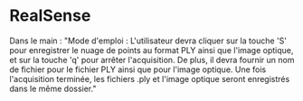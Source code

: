 # RealSense
Dans le main :
"Mode d'emploi : L'utilisateur devra cliquer sur la touche 'S' pour enregistrer le nuage de points au format PLY ainsi que l'image optique,
et sur la touche 'q' pour arrêter l'acquisition. De plus, il devra fournir un nom de fichier pour le fichier PLY ainsi que pour l'image optique. Une fois l'acquisition terminée, les fichiers .ply et l'image optique seront enregistrés dans le même dossier."
